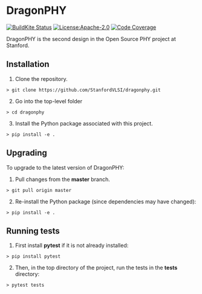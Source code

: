 # DragonPHY

[![BuildKite Status](https://badge.buildkite.com/df233a0a276c870f908484cdf1e94db22868edd69514c7a977.svg?branch=master)](https://buildkite.com/stanford-aha/dragonphy)
[![License:Apache-2.0](https://img.shields.io/badge/License-Apache%202.0-blue.svg)](https://opensource.org/licenses/Apache-2.0)
[![Code Coverage](https://codecov.io/gh/StanfordVLSI/dragonphy/branch/master/graph/badge.svg)](https://codecov.io/gh/StanfordVLSI/dragonphy)

DragonPHY is the second design in the Open Source PHY project at Stanford.

## Installation

1. Clone the repository.
```shell
> git clone https://github.com/StanfordVLSI/dragonphy.git
```
2. Go into the top-level folder
```shell
> cd dragonphy
```
3. Install the Python package associated with this project.
```shell
> pip install -e .
```

## Upgrading

To upgrade to the latest version of DragonPHY:
1. Pull changes from the **master** branch.
```shell
> git pull origin master
```
2. Re-install the Python package (since dependencies may have changed):
```shell
> pip install -e .
```

## Running tests

1. First install **pytest** if it is not already installed:
```shell
> pip install pytest
```
2. Then, in the top directory of the project, run the tests in the **tests** directory:
```shell
> pytest tests
```
